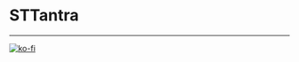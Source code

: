 # STTantra

---

[![ko-fi](https://www.ko-fi.com/img/githubbutton_sm.svg)](https://ko-fi.com/T6T41JKMI)
